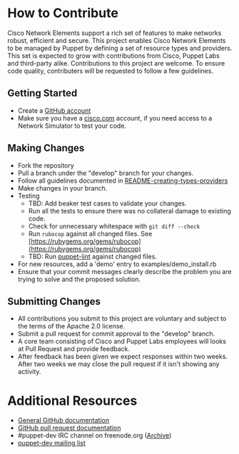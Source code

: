 # How to Contribute
Cisco Network Elements support a rich set of features to make networks robust, efficient and secure. This project enables Cisco Network Elements to be managed by Puppet by defining a set of resource types and providers. This set is expected to grow with contributions from Cisco, Puppet Labs and third-party alike. Contributions to this project are welcome. To ensure code quality, contributers will be requested to follow a few guidelines.

## Getting Started

* Create a [GitHub account](https://github.com/signup/free)
* Make sure you have a [cisco.com](http://cisco.com) account, if you need access to a Network Simulator to test your code.

## Making Changes

* Fork the repository
* Pull a branch under the "develop" branch for your changes.
* Follow all guidelines documented in [README-creating-types-providers](#README-creating-types-providers.md)
* Make changes in your branch.
* Testing
  * TBD: Add beaker test cases to validate your changes.
  * Run all the tests to ensure there was no collateral damage to existing code.
  * Check for unnecessary whitespace with `git diff --check`
  * Run `rubocop` against all changed files. See [https://rubygems.org/gems/rubocop](https://rubygems.org/gems/rubocop)
  * TBD: Run [puppet-lint](https://rubygems.org/gems/puppet-lint) against changed files.
* For new resources, add a 'demo' entry to examples/demo_install.rb
* Ensure that your commit messages clearly describe the problem you are trying to solve and the proposed solution.

## Submitting Changes

* All contributions you submit to this project are voluntary and subject to the terms of the Apache 2.0 license.
* Submit a pull request for commit approval to the "develop" branch.
* A core team consisting of Cisco and Puppet Labs employees will looks at Pull Request and provide feedback.
* After feedback has been given we expect responses within two weeks. After two weeks we may close the pull request if it isn't showing any activity.

# Additional Resources

* [General GitHub documentation](http://help.github.com/)
* [GitHub pull request documentation](http://help.github.com/send-pull-requests/)
* \#puppet-dev IRC channel on freenode.org ([Archive](https://botbot.me/freenode/puppet-dev/))
* [puppet-dev mailing list](https://groups.google.com/forum/#!forum/puppet-dev)
